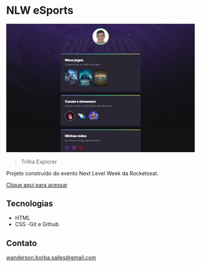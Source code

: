 # NLW eSports

![preview](./.github/preview.png)

> Trilha Explorer

Projeto construído do evento Next Level Week da Rocketseat.

[Clique aqui para acessar](https://borbawanderson.github.io/nlw-esports/)

## Tecnologias

- HTML
- CSS
  -Git e Github

## Contato

wanderson.borba.salles@gmail.com
